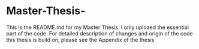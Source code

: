 # Master-Thesis-
This is the README.md for my Master Thesis. I only uploaed the essential part of the code. For detailed description of changes and origin of the code this thesis is build on, please see the Appendix of the thesis
